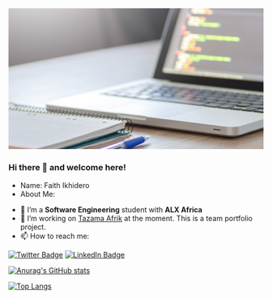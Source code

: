 <img src="https://github.com/Faitholo/Faitholo/blob/main/img.png" />

### Hi there 👋 and welcome here!

* Name: Faith Ikhidero
* About Me:
- 🌱 I’m a **Software Engineering** student with **ALX Africa**
- 🔭 I’m working on [Tazama Afrik](https://github.com/Tazama-Afrik/tazama-afrik) at the moment. This is a team portfolio project.
- 📫 How to reach me:

[![Twitter Badge](https://img.shields.io/badge/Twitter-Profile-informational?style=flat&logo=twitter&logoColor=white&color=1CA2F1)](https://twitter.com/faith_ikhidero)
[![LinkedIn Badge](https://img.shields.io/badge/LinkedIn-Profile-informational?style=flat&logo=linkedin&logoColor=white&color=0D76A8)](https://www.linkedin.com/in/faith-ikhidero-517582a7)

[![Anurag's GitHub stats](https://github-readme-stats.vercel.app/api?username=Faitholo&show_icons=true&theme=radical)](https://github.com/Faitholo/github-readme-stats)

[![Top Langs](https://github-readme-stats.vercel.app/api/top-langs/?username=Faitholo&&show_icons=true&theme=radical&layout=compact)](https://github.com/Faitholo/github-readme-stats)
